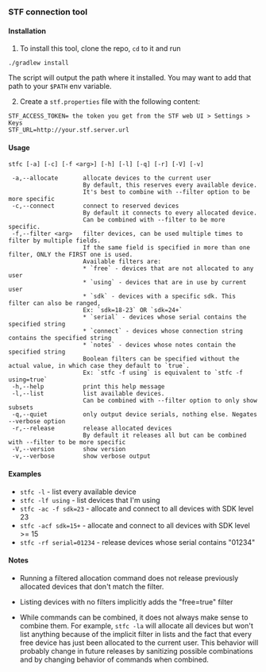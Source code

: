 ### STF connection tool

#### Installation

1. To install this tool, clone the repo, `cd` to it and run 

```
./gradlew install
```

The script will output the path where it installed.
You may want to add that path to your `$PATH` env variable.

2. Create a `stf.properties` file with the following content:

```
STF_ACCESS_TOKEN= the token you get from the STF web UI > Settings > Keys
STF_URL=http://your.stf.server.url 
```

#### Usage
```
stfc [-a] [-c] [-f <arg>] [-h] [-l] [-q] [-r] [-V] [-v]

 -a,--allocate       allocate devices to the current user
                     By default, this reserves every available device.
                     It's best to combine with --filter option to be more specific
 -c,--connect        connect to reserved devices
                     By default it connects to every allocated device.
                     Can be combined with --filter to be more specific.
 -f,--filter <arg>   filter devices, can be used multiple times to filter by multiple fields.
                     If the same field is specified in more than one filter, ONLY the FIRST one is used.
                     Available filters are:
                     * `free` - devices that are not allocated to any user
                     * `using` - devices that are in use by current user
                     * `sdk` - devices with a specific sdk. This filter can also be ranged,
                     Ex: `sdk=18-23` OR `sdk=24+`
                     * `serial` - devices whose serial contains the specified string
                     * `connect` - devices whose connection string contains the specified string
                     * `notes` - devices whose notes contain the specified string
                     Boolean filters can be specified without the actual value, in which case they default to `true`.
                     Ex: `stfc -f using` is equivalent to `stfc -f using=true`
 -h,--help           print this help message
 -l,--list           list available devices.
                     Can be combined with --filter option to only show subsets
 -q,--quiet          only output device serials, nothing else. Negates --verbose option
 -r,--release        release allocated devices
                     By default it releases all but can be combined with --filter to be more specific
 -V,--version        show version
 -v,--verbose        show verbose output
```

#### Examples

* `stfc -l` - list every available device
* `stfc -lf using` - list devices that I'm using
* `stfc -ac -f sdk=23` - allocate and connect to all devices with SDK level 23
* `stfc -acf sdk=15+` - allocate and connect to all devices with SDK level >= 15
* `stfc -rf serial=01234` - release devices whose serial contains "01234"

#### Notes

* Running a filtered allocation command does not release previously allocated devices that don't match the filter.

* Listing devices with no filters implicitly adds the "free=true" filter

* While commands can be combined, it does not always make sense to combine them.
For example, `stfc -la` will allocate all devices but won't list anything because of the implicit filter in lists and the fact that every free device has just been allocated to the current user.
This behavior will probably change in future releases by sanitizing possible combinations and by changing behavior of commands when combined.

